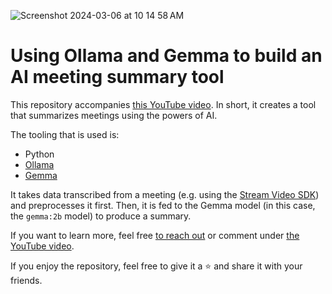 ![Screenshot 2024-03-06 at 10 14 58 AM](https://github.com/GetStream/meeting-summary-ollama-gemma/assets/12433593/0034a265-37a5-49b3-a30c-d50589d21cb7)

# Using Ollama and Gemma to build an AI meeting summary tool

This repository accompanies [this YouTube video](https://youtu.be/d3Y9kwufJp0). In short, it creates a tool that summarizes meetings using the powers of AI.

The tooling that is used is:

* Python
* [Ollama](https://ollama.com/)
* [Gemma](https://blog.google/technology/developers/gemma-open-models/)

It takes data transcribed from a meeting (e.g. using the [Stream Video SDK](https://getstream.io/video/)) and preprocesses it first. 
Then, it is fed to the Gemma model (in this case, the `gemma:2b` model) to produce a summary.

If you want to learn more, feel free [to reach out](https://twitter.com/getstream_io) or comment under [the YouTube video](https://youtu.be/d3Y9kwufJp0).

If you enjoy the repository, feel free to give it a ⭐️ and share it with your friends.
